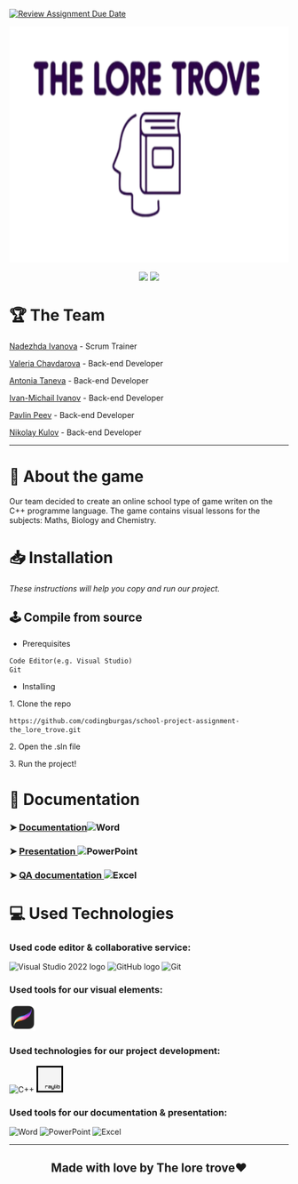 [![Review Assignment Due Date](https://classroom.github.com/assets/deadline-readme-button-24ddc0f5d75046c5622901739e7c5dd533143b0c8e959d652212380cedb1ea36.svg)](https://classroom.github.com/a/j7IzDSQi)

<p align = "center">
  <img src="https://github.com/codingburgas/school-project-assignment-the_lore_trove/blob/main/Documentation/Images/logo.svg" height="425" wight = "300" text-align="center">
</p>

<div align = "center">
   <img src = "https://img.shields.io/github/repo-size/codingburgas/school-project-assignment-the_lore_trove?style=for-the-badge&color=blue">
   <img src = "https://img.shields.io/github/issues-closed/codingburgas/school-project-assignment-the_lore_trove?style=for-the-badge&color=green">
</div>

# 🏆 The Team

<p><a href="https://github.com/NTIvanova21">Nadezhda Ivanova</a> - Scrum Trainer</p>
<p><a href="https://github.com/VDChavdarova21">Valeria Chavdarova</a> - Back-end Developer</p>
<p><a href="https://github.com/ATTaneva21">Antonia Taneva</a> - Back-end Developer</p>
<p><a href="https://github.com/IIIvanov22">Ivan-Michail Ivanov</a> - Back-end Developer</p>
<p><a href="https://github.com/PPPeev223">Pavlin Peev</a> - Back-end Developer</p>
<p><a href="https://github.com/NGKulov22">Nikolay Kulov</a> - Back-end Developer</p>

<hr>

# 📖 About the game 

<p>Our team decided to create an online school type of game writen on the C++ programme language. The game contains visual lessons for the subjects: Maths, Biology and Chemistry. 

# 📥 Installation
<p><i>These instructions will help you copy and run our project.</i></p>

## 🕹️ Compile from source
- <p>Prerequisites</p>
```
Code Editor(e.g. Visual Studio)
Git
```

- <p>Installing<p>
<p>1. Clone the repo</p>

```
https://github.com/codingburgas/school-project-assignment-the_lore_trove.git
```
<p>2. Open the .sln file</p>
<p>3. Run the project!</p>



# 📄 Documentation
### ➤ <a href="https://minedusci-my.sharepoint.com/:w:/g/personal/ni01798012_edu_mon_bg/EYjpXn4-zFtEviBISkasRdUBvW3Nb1rKZCfeiskfN-pilw?e=vg7s12">Documentation</a><img src="https://cdn.worldvectorlogo.com/logos/word-1.svg" alt="Word" width="30" height="20"/> 
### ➤ <a href="https://minedusci-my.sharepoint.com/:p:/g/personal/ni01798012_edu_mon_bg/Ean3ifuxf5JOkAFc3Yc_WDABEZ4ZUmXhEQ8UKEdLMDhO4g?e=Jj4nBo">Presentation </a><img src="https://cdn.worldvectorlogo.com/logos/powerpoint-2.svg" alt="PowerPoint" width="30" height="20"/>
### ➤ <a href="https://minedusci-my.sharepoint.com/:x:/g/personal/ni01798012_edu_mon_bg/EYp2a8dZqgtHqI16OFZAVyUB7v_rb2XMEvSswbsEh0SSsQ?e=w2zfmy">QA documentation </a><img src="https://cdn.worldvectorlogo.com/logos/excel-4.svg" alt="Excel" width="30" height="20"/>



# 💻 Used Technologies
### Used code editor & collaborative service: 
<p align="left">
  <p>
    <img src="https://cdn.worldvectorlogo.com/logos/visual-studio-2013.svg" alt="Visual Studio 2022 logo" width=48px>
    <img src="https://cdn.worldvectorlogo.com/logos/github-icon-2.svg" alt="GitHub logo" width=48px>
    <img src="https://cdn.worldvectorlogo.com/logos/git-bash.svg" alt="Git" width=48px>
  </p>
</p>

### Used tools for our visual elements:
<p align="left">
    <a href="https://procreate.com/"><img src="https://github.com/codingburgas/school-project-assignment-the_lore_trove/blob/main/Documentation/Images/Procreate-icon.png" alt="Procreate logo" width=48px/></a>
    
</p>

### Used technologies for our project development:
<p align="left">
    <p>
    <img src="https://seeklogo.com/images/C/c-logo-43CE78FF9C-seeklogo.com.png" alt="C++" width=48px>
    <img src="https://github.com/codingburgas/school-project-assignment-the_lore_trove/blob/main/Documentation/Images/Raylib.svg" alt = "Raylib" width = 48px>
    </p>
</p>

### Used tools for our documentation & presentation:
<p align="left">
    <p>
    <img src="https://cdn.worldvectorlogo.com/logos/word-1.svg" alt="Word" width=48px>
    <img src="https://cdn.worldvectorlogo.com/logos/powerpoint-2.svg" alt="PowerPoint" width=48px>
    <img src="https://cdn.worldvectorlogo.com/logos/excel-4.svg" alt="Excel" width=48px>
    </p>
</p>

<hr>

## <p align="center">Made with love by The lore trove❤️</p></h2>